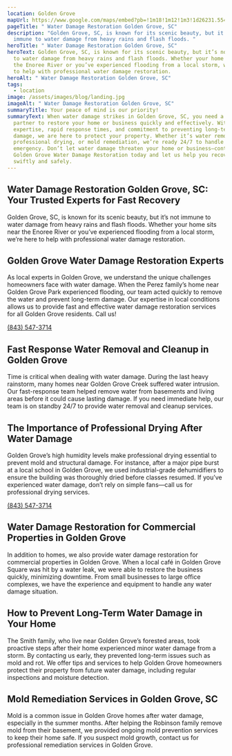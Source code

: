 ```yaml
---
location: Golden Grove
mapUrl: https://www.google.com/maps/embed?pb=!1m18!1m12!1m3!1d26231.55452807851!2d-82.44227955!3d34.73179795!2m3!1f0!2f0!3f0!3m2!1i1024!2i768!4f13.1!3m3!1m2!1s0x88583b9bbb9e3985%3A0xf76bd372c9cc1210!2sGolden%20Grove%2C%20SC%2029673%2C%20USA!5e0!3m2!1sen!2sph!4v1728880102775!5m2!1sen!2sph
pageTitle: " Water Damage Restoration Golden Grove, SC"
description: "Golden Grove, SC, is known for its scenic beauty, but it’s not
  immune to water damage from heavy rains and flash floods. "
heroTitle: " Water Damage Restoration Golden Grove, SC"
heroText: Golden Grove, SC, is known for its scenic beauty, but it’s not immune
  to water damage from heavy rains and flash floods. Whether your home sits near
  the Enoree River or you’ve experienced flooding from a local storm, we’re here
  to help with professional water damage restoration.
heroAlt: " Water Damage Restoration Golden Grove, SC"
tags:
  - location
image: /assets/images/blog/landing.jpg
imageAlt: " Water Damage Restoration Golden Grove, SC"
summaryTitle: Your peace of mind is our priority!
summaryText: When water damage strikes in Golden Grove, SC, you need a trusted
  partner to restore your home or business quickly and effectively. With our
  expertise, rapid response times, and commitment to preventing long-term
  damage, we are here to protect your property. Whether it’s water removal,
  professional drying, or mold remediation, we’re ready 24/7 to handle any
  emergency. Don’t let water damage threaten your home or business—contact
  Golden Grove Water Damage Restoration today and let us help you recover
  swiftly and safely.
---
```

## Water Damage Restoration Golden Grove, SC: Your Trusted Experts for Fast Recovery

Golden Grove, SC, is known for its scenic beauty, but it’s not immune to water damage from heavy rains and flash floods. Whether your home sits near the Enoree River or you’ve experienced flooding from a local storm, we’re here to help with professional water damage restoration.

## Golden Grove Water Damage Restoration Experts

As local experts in Golden Grove, we understand the unique challenges homeowners face with water damage. When the Perez family’s home near Golden Grove Park experienced flooding, our team acted quickly to remove the water and prevent long-term damage. Our expertise in local conditions allows us to provide fast and effective water damage restoration services for all Golden Grove residents. Call us!

[(843) 547-3714](tel:8435473714)

## Fast Response Water Removal and Cleanup in Golden Grove

Time is critical when dealing with water damage. During the last heavy rainstorm, many homes near Golden Grove Creek suffered water intrusion. Our fast-response team helped remove water from basements and living areas before it could cause lasting damage. If you need immediate help, our team is on standby 24/7 to provide water removal and cleanup services.

## The Importance of Professional Drying After Water Damage

Golden Grove’s high humidity levels make professional drying essential to prevent mold and structural damage. For instance, after a major pipe burst at a local school in Golden Grove, we used industrial-grade dehumidifiers to ensure the building was thoroughly dried before classes resumed. If you’ve experienced water damage, don’t rely on simple fans—call us for professional drying services.

[(843) 547-3714](tel:8435473714)

## Water Damage Restoration for Commercial Properties in Golden Grove

In addition to homes, we also provide water damage restoration for commercial properties in Golden Grove. When a local café in Golden Grove Square was hit by a water leak, we were able to restore the business quickly, minimizing downtime. From small businesses to large office complexes, we have the experience and equipment to handle any water damage situation.

## How to Prevent Long-Term Water Damage in Your Home

The Smith family, who live near Golden Grove’s forested areas, took proactive steps after their home experienced minor water damage from a storm. By contacting us early, they prevented long-term issues such as mold and rot. We offer tips and services to help Golden Grove homeowners protect their property from future water damage, including regular inspections and moisture detection.

## Mold Remediation Services in Golden Grove, SC

Mold is a common issue in Golden Grove homes after water damage, especially in the summer months. After helping the Robinson family remove mold from their basement, we provided ongoing mold prevention services to keep their home safe. If you suspect mold growth, contact us for professional remediation services in Golden Grove.
